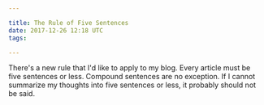 ```yaml
---

title: The Rule of Five Sentences
date: 2017-12-26 12:18 UTC
tags: 

---
```


There's a new rule that I'd like to apply to my blog.  Every article must be five sentences or less. Compound sentences are no exception.  If I cannot summarize my thoughts into five sentences or less, it probably should not be said.

